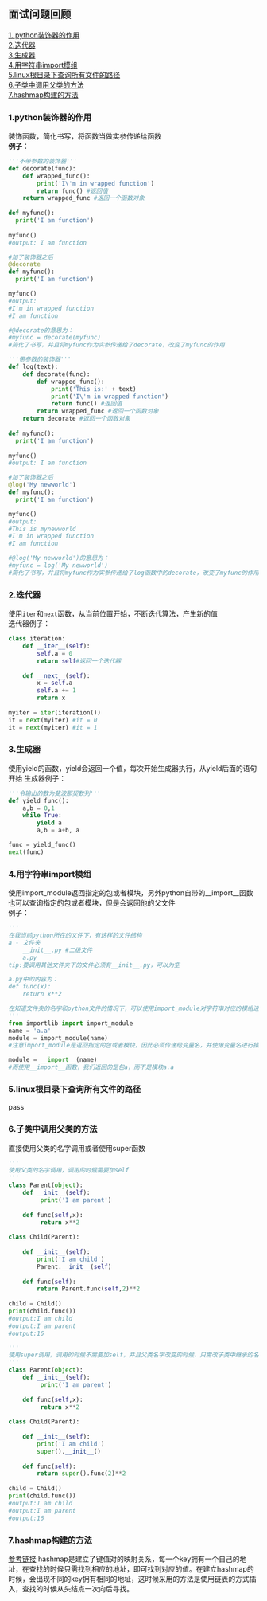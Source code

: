 
## 面试问题回顾
[1. python装饰器的作用](#1python装饰器的作用)  
[2.迭代器](#2迭代器)  
[3.生成器](#3生成器)  
[4.用字符串import模组](#4用字符串import模组)  
[5.linux根目录下查询所有文件的路径](#5linux根目录下查询所有文件的路径)  
[6.子类中调用父类的方法](#6子类中调用父类的方法)  
[7.hashmap构建的方法](#7hashmap构建的方法)
### 1.python装饰器的作用
装饰函数，简化书写，将函数当做实参传递给函数  
**例子**：
```python
'''不带参数的装饰器'''
def decorate(func):
    def wrapped_func():
        print('I\'m in wrapped function')
        return func() #返回值
    return wrapped_func #返回一个函数对象
    
def myfunc():
  print('I am function')
  
myfunc()
#output: I am function

#加了装饰器之后
@decorate
def myfunc():
  print('I am function')

myfunc()
#output:
#I'm in wrapped function
#I am function

#@decorate的意思为：
#myfunc = decorate(myfunc)
#简化了书写，并且将myfunc作为实参传递给了decorate，改变了myfunc的作用
```
```python
'''带参数的装饰器'''
def log(text):
    def decorate(func):
        def wrapped_func():
            print('This is:' + text)
            print('I\'m in wrapped function')
            return func() #返回值
        return wrapped_func #返回一个函数对象
    return decorate #返回一个函数对象
    
def myfunc():
  print('I am function')
  
myfunc()
#output: I am function

#加了装饰器之后
@log('My newworld')
def myfunc():
  print('I am function')

myfunc()
#output:
#This is mynewworld
#I'm in wrapped function
#I am function

#@log('My newworld')的意思为：
#myfunc = log('My newworld')
#简化了书写，并且将myfunc作为实参传递给了log函数中的decorate，改变了myfunc的作用
```

### 2.迭代器
使用`iter`和`next`函数，从当前位置开始，不断迭代算法，产生新的值  
迭代器例子：
```python
class iteration:
	def __iter__(self):
		self.a = 0
		return self#返回一个迭代器
		
	def __next__(self):
		x = self.a
		self.a += 1
		return x
		
myiter = iter(iteration())
it = next(myiter) #it = 0
it = next(myiter) #it = 1
```
### 3.生成器
使用yield的函数，yield会返回一个值，每次开始生成器执行，从yield后面的语句开始
生成器例子：
```python
'''令输出的数为斐波那契数列'''
def yield_func():
	a,b = 0,1
	while True:
		yield a
		a,b = a+b, a

func = yield_func()
next(func)
```
### 4.用字符串import模组
使用import_module返回指定的包或者模块，另外python自带的__import__函数也可以查询指定的包或者模块，但是会返回他的父文件  
例子：
```python
'''
在我当前python所在的文件下，有这样的文件结构
a - 文件夹
	__init__.py #二级文件
	a.py
tip:要调用其他文件夹下的文件必须有__init__.py，可以为空

a.py中的内容为：
def func(x):
	return x**2

在知道文件夹的名字和python文件的情况下，可以使用import_module对字符串对应的模组进行调用，方法如下
'''
from importlib import import_module
name = 'a.a'
module = import_module(name)
#注意import_module是返回指定的包或者模块，因此必须传递给变量名，并使用变量名进行操作

module = __import__(name)
#而使用__import__函数，我们返回的是包a，而不是模块a.a
```
### 5.linux根目录下查询所有文件的路径
pass
### 6.子类中调用父类的方法
直接使用父类的名字调用或者使用super函数
```python
'''
使用父类的名字调用，调用的时候需要加self
'''
class Parent(object):
 	def __init__(self):
         print('I am parent')
 	
 	def func(self,x):
         return x**2
    
class Child(Parent):
    
    def __init__(self):
        print('I am child')
        Parent.__init__(self)
    
    def func(self):
        return Parent.func(self,2)**2
    
child = Child()
print(child.func())
#output:I am child
#output:I am parent
#output:16
```
```python
'''
使用super调用，调用的时候不需要加self，并且父类名字改变的时候，只需改子类中继承的名字
'''
class Parent(object):
 	def __init__(self):
         print('I am parent')
 	
 	def func(self,x):
         return x**2
    
class Child(Parent):
    
    def __init__(self):
        print('I am child')
        super().__init__()
    
    def func(self):
        return super().func(2)**2
    
child = Child()
print(child.func())
#output:I am child
#output:I am parent
#output:16
```
### 7.hashmap构建的方法
[参考链接](https://blog.csdn.net/Jae_Peng/article/details/79562432?utm_medium=distribute.pc_relevant.none-task-blog-BlogCommendFromMachineLearnPai2-1.channel_param&depth_1-utm_source=distribute.pc_relevant.none-task-blog-BlogCommendFromMachineLearnPai2-1.channel_param)
hashmap是建立了键值对的映射关系，每一个key拥有一个自己的地址，在查找的时候只需找到相应的地址，即可找到对应的值。在建立hashmap的时候，会出现不同的key拥有相同的地址，这时候采用的方法是使用链表的方式插入，查找的时候从头结点一次向后寻找。
